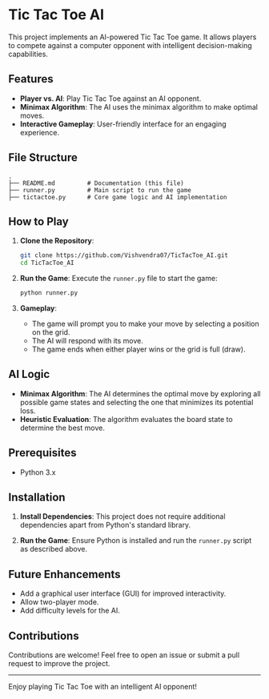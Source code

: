 # Tic Tac Toe AI

This project implements an AI-powered Tic Tac Toe game. It allows players to compete against a computer opponent with intelligent decision-making capabilities.

## Features

- **Player vs. AI**: Play Tic Tac Toe against an AI opponent.
- **Minimax Algorithm**: The AI uses the minimax algorithm to make optimal moves.
- **Interactive Gameplay**: User-friendly interface for an engaging experience.

## File Structure

```
.
├── README.md         # Documentation (this file)
├── runner.py         # Main script to run the game
├── tictactoe.py      # Core game logic and AI implementation
```

## How to Play

1. **Clone the Repository**:
   ```bash
   git clone https://github.com/Vishvendra07/TicTacToe_AI.git
   cd TicTacToe_AI
   ```

2. **Run the Game**:
   Execute the `runner.py` file to start the game:
   ```bash
   python runner.py
   ```

3. **Gameplay**:
   - The game will prompt you to make your move by selecting a position on the grid.
   - The AI will respond with its move.
   - The game ends when either player wins or the grid is full (draw).

## AI Logic

- **Minimax Algorithm**: The AI determines the optimal move by exploring all possible game states and selecting the one that minimizes its potential loss.
- **Heuristic Evaluation**: The algorithm evaluates the board state to determine the best move.

## Prerequisites

- Python 3.x

## Installation

1. **Install Dependencies**:
   This project does not require additional dependencies apart from Python's standard library.

2. **Run the Game**:
   Ensure Python is installed and run the `runner.py` script as described above.

## Future Enhancements

- Add a graphical user interface (GUI) for improved interactivity.
- Allow two-player mode.
- Add difficulty levels for the AI.

## Contributions

Contributions are welcome! Feel free to open an issue or submit a pull request to improve the project.


---

Enjoy playing Tic Tac Toe with an intelligent AI opponent!

